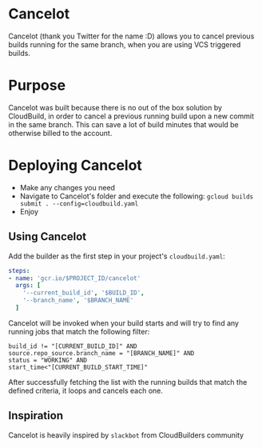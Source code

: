 # Cancelot

Cancelot (thank you Twitter for the name :D) allows you to cancel previous builds running for the same branch, 
when you are using VCS triggered builds.

# Purpose

Cancelot was built because there is no out of the box solution by CloudBuild, in order to cancel a previous running 
build upon a new commit in the same branch. This can save a lot of build minutes that would be otherwise billed to the 
account.

# Deploying Cancelot

* Make any changes you need
* Navigate to Cancelot's folder and execute the following: `gcloud builds submit . --config=cloudbuild.yaml`
* Enjoy

## Using Cancelot

Add the builder as the first step in your project's `cloudbuild.yaml`:

```yaml
steps:
- name: 'gcr.io/$PROJECT_ID/cancelot'
  args: [ 
    '--current_build_id', '$BUILD_ID',
    '--branch_name', '$BRANCH_NAME'
  ]
```

Cancelot will be invoked when your build starts and will try to find any running jobs that match the following filter:

```
build_id != "[CURRENT_BUILD_ID]" AND 
source.repo_source.branch_name = "[BRANCH_NAME]" AND 
status = "WORKING" AND 
start_time<"[CURRENT_BUILD_START_TIME]"
```

After successfully fetching the list with the running builds that match the defined criteria, it loops and cancels 
each one.

## Inspiration

Cancelot is heavily inspired by `slackbot` from CloudBuilders community
